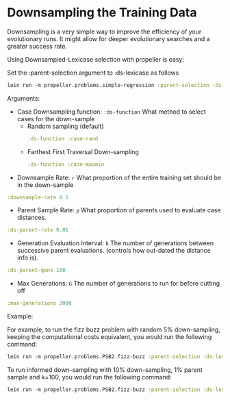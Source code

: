 # Downsampling the Training Data

Downsampling is a very simple way to improve the efficiency of your evolutionary runs. It might allow for deeper evolutionary searches and a greater success rate.

Using Downsampled-Lexicase selection with propeller is easy:


Set the :parent-selection argument to :ds-lexicase as follows
```clojure
lein run -m propeller.problems.simple-regression :parent-selection :ds-lexicase <ARGS>
```

Arguments:

- Case Downsampling function: ```:ds-function``` What method to select cases for the down-sample
    - Random sampling (default)
        ```clojure 
        :ds-function :case-rand 
        ```
    - Farthest First Traversal Down-sampling
         ```clojure 
        :ds-function :case-maxmin 
        ```
- Downsample Rate: `r`
What proportion of the entire training set should be in the down-sample
```clojure 
:downsample-rate 0.1
```
- Parent Sample Rate: `ρ`
What proportion of parents used to evaluate case distances.
 ```clojure 
 :ds-parent-rate 0.01
  ```
- Generation Evaluation Interval: `k`
The number of generations between successive parent evaluations. (controls how out-dated the distance info is).
 ```clojure 
 :ds-parent-gens 100
  ```
- Max Generations: `G`
The number of generations to run for before cutting off
``` clojure
:max-generations 3000
```

Example:

For example, to run the fizz buzz problem with random 5% down-sampling, keeping the computational costs equivalent, you would run the following command:
```clojure
lein run -m propeller.problems.PSB2.fizz-buzz :parent-selection :ds-lexicase :max-generations 6000 :downsample-rate 0.05 :ds-parent-rate 0 :ds-parent-gens 1 :ds-function :case-rand :case-t-size 200 :population-size 1000 :dont-end false
```

To run informed down-sampling with 10% down-sampling, 1% parent sample and k=100, you would run the following command:
```clojure
lein run -m propeller.problems.PSB2.fizz-buzz :parent-selection :ds-lexicase :max-generations 2997 :downsample-rate 0.05 :ds-parent-rate 0.1 :ds-parent-gens 100 :ds-function :case-maxmin :case-t-size 200 :population-size 1000 :dont-end false
```
